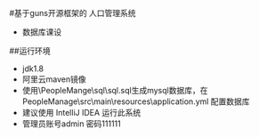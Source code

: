 #基于guns开源框架的 人口管理系统

* 数据库课设

##运行环境

* jdk1.8
* 阿里云maven镜像
* 使用\PeopleMange\sql\sql.sql生成mysql数据库，在PeopleManage\src\main\resources\application.yml 配置数据库
* 建议使用 IntelliJ IDEA 运行此系统
* 管理员账号admin 密码111111
